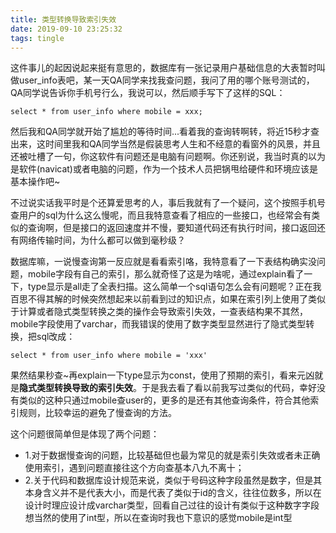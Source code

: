 ```yaml
---
title: 类型转换导致索引失效
date: 2019-09-10 23:25:32
tags: tingle
---
```


这件事儿的起因说起来挺有意思的，数据库有一张记录用户基础信息的大表暂时叫做user_info表吧，某一天QA同学来找我查问题，我问了用的哪个账号测试的，QA同学说告诉你手机号行么，我说可以，然后顺手写下了这样的SQL：
```
select * from user_info where mobile = xxx;
```
然后我和QA同学就开始了尴尬的等待时间...看着我的查询转啊转，将近15秒才查出来，这时间里我和QA同学当然是假装思考人生和不经意的看窗外的风景，并且还被吐槽了一句，你这软件有问题还是电脑有问题啊。你还别说，我当时真的以为是软件(navicat)或者电脑的问题，作为一个技术人员把锅甩给硬件和环境应该是基本操作吧~
<!--more-->

不过说实话我平时是个还算爱思考的人，事后我就有了一个疑问，这个按照手机号查用户的sql为什么这么慢呢，而且我特意查看了相应的一些接口，也经常会有类似的查询啊，但是接口的返回速度并不慢，要知道代码还有执行时间，接口返回还有网络传输时间，为什么都可以做到毫秒级？

数据库嘛，一说慢查询第一反应就是看看索引咯，我特意看了一下表结构确实没问题，mobile字段有自己的索引，那么就奇怪了这是为啥呢，通过explain看了一下，type显示是all走了全表扫描。这么简单一个sql语句怎么会有问题呢？正在我百思不得其解的时候突然想起来以前看到过的知识点，如果在索引列上使用了类似于计算或者隐式类型转换之类的操作会导致索引失效，一查表结构果不其然，mobile字段使用了varchar，而我错误的使用了数字类型显然进行了隐式类型转换，把sql改成：
```
select * from user_info where mobile = 'xxx'
```
果然结果秒查~再explain一下type显示为const，使用了预期的索引，看来元凶就是**隐式类型转换导致的索引失效**。于是我去看了看以前我写过类似的代码，幸好没有类似的这种只通过mobile查user的，更多的是还有其他查询条件，符合其他索引规则，比较幸运的避免了慢查询的方法。

这个问题很简单但是体现了两个问题：
* 1.对于数据慢查询的问题，比较基础但也最为常见的就是索引失效或者未正确使用索引，遇到问题直接往这个方向查基本八九不离十；
* 2.关于代码和数据库设计规范来说，类似于号码这种字段虽然是数字，但是其本身含义并不是代表大小，而是代表了类似于id的含义，往往位数多，所以在设计时理应设计成varchar类型，回看自己过往的设计有类似于这种数字字段想当然的使用了int型，所以在查询时我也下意识的感觉mobile是int型